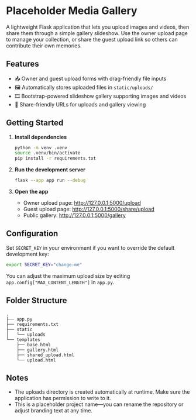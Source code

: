# Placeholder Media Gallery

A lightweight Flask application that lets you upload images and videos, then share them through a simple gallery slideshow. Use the owner upload page to manage your collection, or share the guest upload link so others can contribute their own memories.

## Features

- 📤 Owner and guest upload forms with drag-friendly file inputs
- 🖼️ Automatically stores uploaded files in `static/uploads/`
- 🎞️ Bootstrap-powered slideshow gallery supporting images and videos
- 🔗 Share-friendly URLs for uploads and gallery viewing

## Getting Started

1. **Install dependencies**
   ```bash
   python -m venv .venv
   source .venv/bin/activate
   pip install -r requirements.txt
   ```

2. **Run the development server**
   ```bash
   flask --app app run --debug
   ```

3. **Open the app**
   - Owner upload page: <http://127.0.0.1:5000/upload>
   - Guest upload page: <http://127.0.0.1:5000/share/upload>
   - Public gallery: <http://127.0.0.1:5000/gallery>

## Configuration

Set `SECRET_KEY` in your environment if you want to override the default development key:

```bash
export SECRET_KEY="change-me"
```

You can adjust the maximum upload size by editing `app.config["MAX_CONTENT_LENGTH"]` in `app.py`.

## Folder Structure

```
.
├── app.py
├── requirements.txt
├── static
│   └── uploads
└── templates
    ├── base.html
    ├── gallery.html
    ├── shared_upload.html
    └── upload.html
```

## Notes

- The uploads directory is created automatically at runtime. Make sure the application has permission to write to it.
- This is a placeholder project name—you can rename the repository or adjust branding text at any time.
